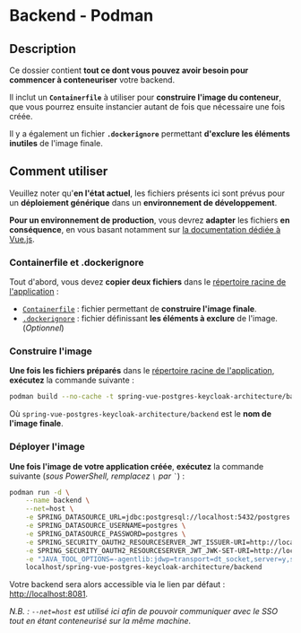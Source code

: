 # Backend - Podman

## Description

Ce dossier contient **tout ce dont vous pouvez avoir besoin pour commencer à conteneuriser** votre backend.

Il inclut un **`Containerfile`** à utiliser pour **construire l'image du conteneur**, que vous pourrez ensuite instancier autant de fois que nécessaire une fois créée.

Il y a également un fichier **`.dockerignore`** permettant **d'exclure les éléments inutiles** de l'image finale.

## Comment utiliser

Veuillez noter qu'**en l'état actuel**, les fichiers présents ici sont prévus pour un **déploiement générique** dans un **environnement de développement**.

**Pour un environnement de production**, vous devrez **adapter** les fichiers **en conséquence**, en vous basant notamment sur [la documentation dédiée à Vue.js](https://v2.vuejs.org/v2/cookbook/dockerize-vuejs-app.html?redirect=true#Real-World-Example).

### Containerfile et .dockerignore

Tout d'abord, vous devez **copier deux fichiers** dans le [répertoire racine de l'application](../app/) :

- [`Containerfile`](./Containerfile) : fichier permettant de **construire l'image finale**.  
- [`.dockerignore`](./.dockerignore) : fichier définissant **les éléments à exclure** de l'image. (*Optionnel*)

### Construire l'image

**Une fois les fichiers préparés** dans le [répertoire racine de l'application](../app/), **exécutez** la commande suivante :

```sh
podman build --no-cache -t spring-vue-postgres-keycloak-architecture/backend .
```

Où `spring-vue-postgres-keycloak-architecture/backend` est le **nom de l'image finale**.

### Déployer l'image

**Une fois l'image de votre application créée**, **exécutez** la commande suivante (*sous PowerShell, remplacez `\` par `` ` ``*) :

```sh
podman run -d \
    --name backend \
    --net=host \
    -e SPRING_DATASOURCE_URL=jdbc:postgresql://localhost:5432/postgres \
    -e SPRING_DATASOURCE_USERNAME=postgres \
    -e SPRING_DATASOURCE_PASSWORD=postgres \
    -e SPRING_SECURITY_OAUTH2_RESOURCESERVER_JWT_ISSUER-URI=http://localhost:8080/realms/demo-realm \
    -e SPRING_SECURITY_OAUTH2_RESOURCESERVER_JWT_JWK-SET-URI=http://localhost:8080/realms/demo-realm/protocol/openid-connect/certs \
    -e "JAVA_TOOL_OPTIONS=-agentlib:jdwp=transport=dt_socket,server=y,suspend=n,address=*:5005" \
    localhost/spring-vue-postgres-keycloak-architecture/backend
```

Votre backend sera alors accessible via le lien par défaut : <http://localhost:8081>.

*N.B. : `--net=host` est utilisé ici afin de pouvoir communiquer avec le SSO tout en étant conteneurisé sur la même machine.*
